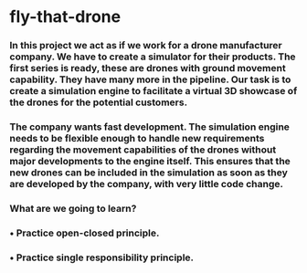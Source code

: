 # fly-that-drone

### In this project we act as if we work for a drone manufacturer company. We have to create a simulator for their products. The first series is ready, these are drones with ground movement capability. They have many more in the pipeline. Our task is to create a simulation engine to facilitate a virtual 3D showcase of the drones for the potential customers.

### The company wants fast development. The simulation engine needs to be flexible enough to handle new requirements regarding the movement capabilities of the drones without major developments to the engine itself. This ensures that the new drones can be included in the simulation as soon as they are developed by the company, with very little code change.

### What are we going to learn?
### •	Practice open-closed principle.
### •	Practice single responsibility principle.
